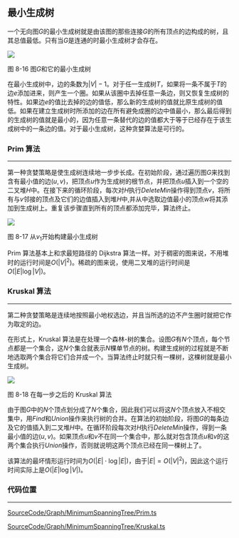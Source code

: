 <!-- @format -->

## 最小生成树

一个无向图$G$的最小生成树就是由该图的那些连接$G$的所有顶点的边构成的树，且其总值最低。只有当$G$是连通的时最小生成树才会存在。

<image src="../../../Assets/Images/ch8/8-16.png" />

图 8-16 图$G$和它的最小生成树

在最小生成树中，边的条数为$|V|-1$。对于任一生成树$T$，如果将一条不属于$T$的边$e$添加进来，则产生一个圈。如果从该圈中去掉任意一条边，则又恢复生成树的特性。如果边$e$的值比去掉的边的值低，那么新的生成树的值就比原生成树的值低。如果在建立生成树时所添加的边在所有避免成圈的边中值最小，那么最后得到的生成树的值就是最小的，因为任意一条替代的边的值都大于等于已经存在于该生成树中的一条边的值。对于最小生成树，这种贪婪算法是可行的。

### Prim 算法

---

第一种贪婪策略是使生成树连续地一步步长成。在初始阶段，通过遍历图$G$来找到含有最小值的边$(u,v)$，把顶点$u$作为生成树的根节点，并把顶点$u$插入到一个空的二叉堆$H$中。在接下来的循环阶段，每次对$H$执行$DeleteMin$操作得到顶点$v$，将所有与$v$邻接的顶点及它们的边值插入到堆$H$中,并从中选取边值最小的顶点$w$将其添加到生成树上。重复该步骤直到所有的顶点都添加完毕，算法终止。

<image src="../../../Assets/Images/ch8/8-17.png">

图 8-17 从$v_1$开始构建最小生成树

Prim 算法基本上和求最短路径的 Dijkstra 算法一样。对于稠密的图来说，不用堆时的运行时间是$O(|V|^2)$。稀疏的图来说，使用二叉堆的运行时间是$O(|E|\log|V|)$。

### Kruskal 算法

---

第二种贪婪策略是连续地按照最小地权选边，并且当所选的边不产生圈时就把它作为取定的边。

在形式上，Kruskal 算法是在处理一个森林-树的集合。设图$G$有$N$个顶点，每个节点都是一个集合，这$N$个集合就表示$N$棵单节点的树。构建生成树的过程就是不断地选取两个集合将它们合并成一个。当算法终止时就只有一棵树，这棵树就是最小生成树。

<image src="../../../Assets/Images/ch8/8-18.png"/>

图 8-18 在每一步之后的 Kruskal 算法

由于图$G$中的$N$个顶点划分成了$N$个集合，因此我们可以将这$N$个顶点放入不相交集中，用$Find$和$Union$操作来执行树的合并。在算法的初始阶段，将图$G$的每条边及它的值插入到二叉堆$H$中。在循环阶段每次对$H$执行$DeleteMin$操作，得到一条最小值的边$(u,v)$。如果顶点$u$和$v$不在同一个集合中，那么就对包含顶点$u$和$v$的这两个集合执行$Union$操作，否则就说明这两个顶点已经在同一棵树上了。

该算法的最坏情形运行时间为$O(|E| \cdot \log|E|)$，由于$|E|=O(|V|^2)$，因此这个运行时间实际上是$O(|E|\log|V|)$。

### 代码位置

---

[SourceCode/Graph/MinimumSpanningTree/Prim.ts](../../../SourceCode/Graph/MinimumSpanningTree/Prim.ts)

[SourceCode/Graph/MinimumSpanningTree/Kruskal.ts](../../../SourceCode/Graph/MinimumSpanningTree/Kruskal.ts)
